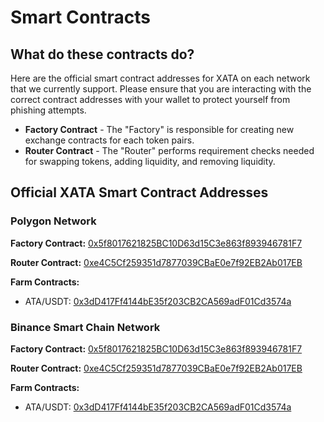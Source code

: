 # Smart Contracts

## What do these contracts do?
Here are the official smart contract addresses for XATA on each network that we currently support. Please ensure that you are interacting with the correct contract addresses with your wallet to protect yourself from phishing attempts.

* **Factory Contract** - The "Factory" is responsible for creating new exchange contracts for each token pairs.
* **Router Contract** - The "Router" performs requirement checks needed for swapping tokens, adding liquidity, and removing liquidity.

## Official XATA Smart Contract Addresses

### Polygon Network

**Factory Contract:** [0x5f8017621825BC10D63d15C3e863f893946781F7](https://polygonscan.com/address/0x5f8017621825BC10D63d15C3e863f893946781F7#code)

**Router Contract:** [0xe4C5Cf259351d7877039CBaE0e7f92EB2Ab017EB](https://polygonscan.com/address/0xe4C5Cf259351d7877039CBaE0e7f92EB2Ab017EB#code)

**Farm Contracts:**

* ATA/USDT: [0x3dD417Ff4144bE35f203CB2CA569adF01Cd3574a](https://polygonscan.com/address/0x3dD417Ff4144bE35f203CB2CA569adF01Cd3574a#code)

### Binance Smart Chain Network
**Factory Contract:** [0x5f8017621825BC10D63d15C3e863f893946781F7](https://bscscan.com/address/0x5f8017621825BC10D63d15C3e863f893946781F7#code)

**Router Contract:** [0xe4C5Cf259351d7877039CBaE0e7f92EB2Ab017EB](https://bscscan.com/address/0xe4C5Cf259351d7877039CBaE0e7f92EB2Ab017EB#code)

**Farm Contracts:** 

* ATA/USDT: [0x3dD417Ff4144bE35f203CB2CA569adF01Cd3574a](https://bscscan.com/address/0x3dD417Ff4144bE35f203CB2CA569adF01Cd3574a#code)